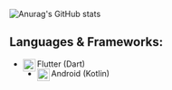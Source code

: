 ![Anurag's GitHub stats](https://github-readme-stats.vercel.app/api?username=mrvancor&show_icons=true&theme=default&count_private=true)

## Languages & Frameworks:
- Flutter (Dart)<img align="left" alt="flutter" width="22px" src="https://cdn.jsdelivr.net/npm/simple-icons@v3/icons/flutter.svg"/>
- Android (Kotlin)<img align="left" alt="android" width="22px" src="https://cdn.jsdelivr.net/npm/simple-icons@v3/icons/android.svg"/>
